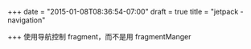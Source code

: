 +++
date = "2015-01-08T08:36:54-07:00"
draft = true
title = "jetpack - navigation"

+++
使用导航控制 fragment，而不是用 fragmentManger
